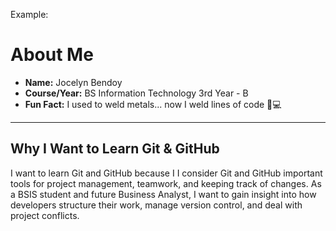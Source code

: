 Example: 

# About Me

* **Name:** Jocelyn Bendoy
* **Course/Year:** BS Information Technology 3rd Year - B  
* **Fun Fact:**  I used to weld metals... now I weld lines of code 🔧💻  

---

## Why I Want to Learn Git & GitHub

I want to learn Git and GitHub because I I consider Git and GitHub important tools for project management, teamwork, and keeping track of changes. As a BSIS student and future Business Analyst, I want to gain insight into how developers structure their work, manage version control, and deal with project conflicts.
